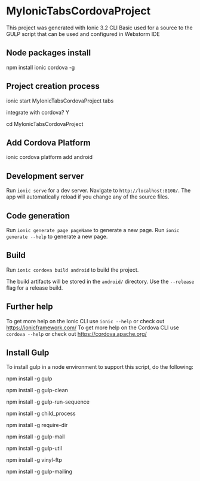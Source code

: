 
# MyIonicTabsCordovaProject

This project was generated with Ionic 3.2 CLI
Basic used for a source to the GULP script that can be used and configured in Webstorm IDE

## Node packages install

npm install ionic cordova -g

## Project creation process

ionic start MyIonicTabsCordovaProject tabs

integrate with cordova? Y

cd MyIonicTabsCordovaProject

## Add Cordova Platform

ionic cordova platform add android

## Development server

Run `ionic serve` for a dev server. Navigate to `http://localhost:8100/`. The app will automatically reload if you change any of the source files.

## Code generation

Run `ionic generate page pageName` to generate a new page. 
Run `ionic generate --help` to generate a new page. 

## Build

Run `ionic cordova build android` to build the project. 

The build artifacts will be stored in the `android/` directory. Use the `--release` flag for a release build.

## Further help

To get more help on the Ionic CLI use `ionic --help` or check out https://ionicframework.com/
To get more help on the Cordova CLI use `cordova --help` or check out https://cordova.apache.org/

## Install Gulp

To install gulp in a node environment to support this script, do the following:

npm install -g gulp

npm install -g gulp-clean

npm install -g gulp-run-sequence

npm install -g child_process

npm install -g require-dir

npm install -g gulp-mail

npm install -g gulp-util

npm install -g vinyl-ftp

npm install -g gulp-mailing


